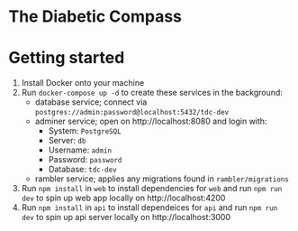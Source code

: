 # The Diabetic Compass

# Getting started

1. Install Docker onto your machine
2. Run `docker-compose up -d` to create these services in the background:
   - database service; connect via `postgres://admin:password@localhost:5432/tdc-dev`
   - adminer service; open on http://localhost:8080 and login with:
     - System: `PostgreSQL`
     - Server: `db`
     - Username: `admin`
     - Password: `password`
     - Database: `tdc-dev`
   - rambler service; applies any migrations found in `rambler/migrations`
3. Run `npm install` in `web` to install dependencies for `web` and run `npm run dev` to spin up web app locally on http://localhost:4200
4. Run `npm install` in `api` to install dependeices for `api` and run `npm run dev` to spin up api server locally on http://localhost:3000
